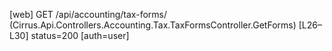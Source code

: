 [web] GET /api/accounting/tax-forms/  (Cirrus.Api.Controllers.Accounting.Tax.TaxFormsController.GetForms)  [L26–L30] status=200 [auth=user]

